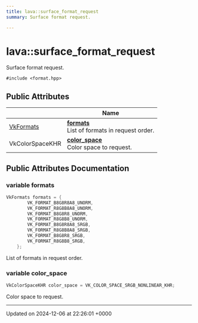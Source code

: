 ```yaml
---
title: lava::surface_format_request
summary: Surface format request. 

---
```


# lava::surface_format_request



Surface format request. 


`#include <format.hpp>`

## Public Attributes

|                | Name           |
| -------------- | -------------- |
| [VkFormats](/_doxybook/Namespaces/namespacelava.md#using-vkformats) | **[formats](/_doxybook/Classes/structlava_1_1surface__format__request.md#variable-formats)** <br>List of formats in request order.  |
| VkColorSpaceKHR | **[color_space](/_doxybook/Classes/structlava_1_1surface__format__request.md#variable-color-space)** <br>Color space to request.  |

## Public Attributes Documentation

### variable formats

```cpp
VkFormats formats = {
        VK_FORMAT_B8G8R8A8_UNORM,
        VK_FORMAT_R8G8B8A8_UNORM,
        VK_FORMAT_B8G8R8_UNORM,
        VK_FORMAT_R8G8B8_UNORM,
        VK_FORMAT_B8G8R8A8_SRGB,
        VK_FORMAT_R8G8B8A8_SRGB,
        VK_FORMAT_B8G8R8_SRGB,
        VK_FORMAT_R8G8B8_SRGB,
    };
```

List of formats in request order. 

### variable color_space

```cpp
VkColorSpaceKHR color_space = VK_COLOR_SPACE_SRGB_NONLINEAR_KHR;
```

Color space to request. 

-------------------------------

Updated on 2024-12-06 at 22:26:01 +0000